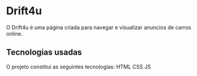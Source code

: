 # Drift4u

O Drift4u é uma página criada para navegar e visualizar anuncios de carros online.

## Tecnologias usadas
O projeto constitui as seguintes tecnologias:
HTML
CSS
JS
